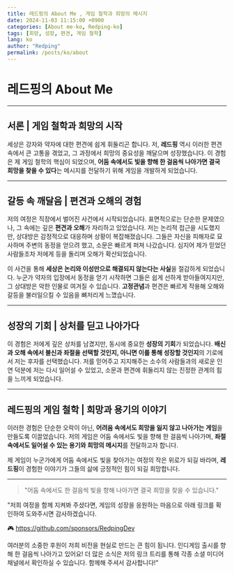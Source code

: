```yaml
---
title: 레드핑의 About Me , 게임 철학과 희망의 메시지
date: 2024-11-03 11:15:00 +0900
categories: [About me-ko, Redping-ko]
tags: [희망, 성장, 편견, 게임 철학]
lang: ko
author: "Redping"
permalink: /posts/ko/about
---
```


# 레드핑의 About Me

---

## 서론 | 게임 철학과 희망의 시작

세상은 강자와 약자에 대한 편견에 쉽게 휘둘리곤 합니다. 저, **레드핑** 역시 이러한 편견 속에서 큰 고통을 겪었고, 그 과정에서 희망의 중요성을 깨달으며 성장했습니다. 이 경험은 제 게임 철학의 핵심이 되었으며, **어둠 속에서도 빛을 향해 한 걸음씩 나아가면 결국 희망을 찾을 수 있다**는 메시지를 전달하기 위해 게임을 개발하게 되었습니다.

---

## 갈등 속 깨달음 | 편견과 오해의 경험

저의 여정은 직장에서 벌어진 사건에서 시작되었습니다. 표면적으로는 단순한 문제였으나, 그 속에는 깊은 **편견과 오해**가 자리하고 있었습니다. 저는 논리적 접근을 시도했지만, 상대방은 감정적으로 대응하며 상황이 복잡해졌습니다. 그들은 자신을 피해자로 묘사하며 주변의 동정을 얻으려 했고, 소문은 빠르게 퍼져 나갔습니다. 심지어 제가 믿었던 사람들조차 저에게 등을 돌리며 오해가 확산되었습니다.

이 사건을 통해 **세상은 논리와 이성만으로 해결되지 않는다는 사실**을 절감하게 되었습니다. 누군가 약자의 입장에서 동정을 얻기 시작하면 그들은 쉽게 선하게 받아들여지지만, 그 상대방은 악한 인물로 여겨질 수 있습니다. **고정관념**과 편견은 빠르게 작용해 오해와 갈등을 불러일으킬 수 있음을 뼈저리게 느꼈습니다.

---

## 성장의 기회 | 상처를 딛고 나아가다

이 경험은 저에게 깊은 상처를 남겼지만, 동시에 중요한 **성장의 기회**가 되었습니다. **배신과 오해 속에서 불신과 좌절을 선택할 것인지, 아니면 이를 통해 성장할 것인지**의 기로에서 저는 후자를 선택했습니다. 저를 믿어주고 지지해주는 소수의 사람들과의 새로운 인연 덕분에 저는 다시 일어설 수 있었고, 소문과 편견에 휘둘리지 않는 진정한 관계의 힘을 느끼게 되었습니다.

---

## 레드핑의 게임 철학 | 희망과 용기의 이야기

이러한 경험은 단순한 오락이 아닌, **어려움 속에서도 희망을 잃지 않고 나아가는 게임**을 만들도록 이끌었습니다. 저의 게임은 어둠 속에서도 빛을 향해 한 걸음씩 나아가며, **좌절 속에서도 일어설 수 있는 용기와 희망의 메시지**를 전달하고자 합니다.

제 게임이 누군가에게 어둠 속에서도 빛을 찾아가는 여정의 작은 위로가 되길 바라며, **레드핑**이 경험한 이야기가 그들의 삶에 긍정적인 힘이 되길 희망합니다.

---

> "어둠 속에서도 한 걸음씩 빛을 향해 나아가면 결국 희망을 찾을 수 있습니다."

"저희 여정을 함께 지켜봐 주셨다면, 게임의 성장을 응원하는 마음으로 아래 링크를 확인하여 도와주시면 감사하겠습니다.

🎮 [https://github.com/sponsors/RedpingDev ](https://github.com/sponsors/RedpingDev)

여러분의 소중한 후원이 저희 비전을 현실로 만드는 큰 힘이 됩니다. 인디게임 출시를 향해 한 걸음씩 나아가고 있어요! 더 많은 소식은 저의 링크 트리를 통해 각종 소셜 미디어 채널에서 확인하실 수 있습니다. 함께해 주셔서 감사합니다!"
